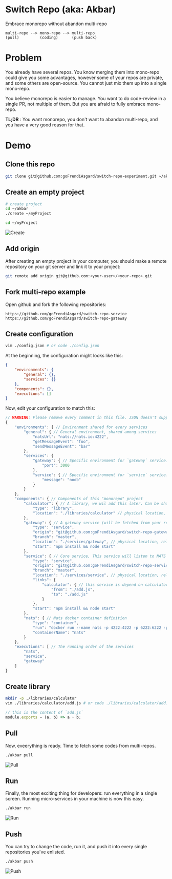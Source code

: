 # Switch Repo (aka: Akbar)

Embrace monorepo without abandon multi-repo

```
multi-repo --> mono-repo --> multi-repo
(pull)         (coding)      (push back)
```

# Problem

You already have several repos. You know merging them into mono-repo could give you some advantages, however some of your repos are private, and some others are open-source. You cannot just mix them up into a single mono-repo.

You believe monorepo is easier to manage. You want to do code-review in a single PR, not multiple of them. But you are afraid to fully embrace mono-repo.

__TL;DR__ : You want monorepo, you don't want to abandon multi-repo, and you have a very good reason for that.

# Demo

## Clone this repo

```sh
git clone git@github.com:goFrendiAsgard/switch-repo-experiment.git ~/akbar
```

## Create an empty project

```sh
# create project
cd ~/akbar
./create ~/myProject

cd ~/myProject
```

![Create](./images/akbar-create.PNG)

## Add origin

After creating an empty project in your computer, you should make a remote repository on your git server and link it to your project:

```sh
git remote add origin git@github.com:<your-user>/<your-repo>.git
```

## Fork multi-repo example

Open github and fork the following repositories:

```
https://github.com/goFrendiAsgard/switch-repo-service
https://github.com/goFrendiAsgard/switch-repo-gateway
```

## Create configuration

```sh
vim ./config.json # or code ./config.json
```

At the beginning, the configuration might looks like this:

```json
{
    "environments": {
        "general": {},
        "services": {}
    },
    "components": {},
    "executions": []
}
```

Now, edit your configuration to match this:

```javascript
// WARNING: Please remove every comment in this file. JSON doesn't support comments.
{
    "environments": { // Environment shared for every services
        "general": { // General environment, shared among services
            "natsUrl": "nats://nats.io:4222",
            "getMessageEvent": "foo",
            "sendMessageEvent": "bar"
        },
        "services": {
            "gateway": { // Specific environment for `gateway` service.
                "port": 3000
            },
            "service": { // Specific environment for `service` service.
                "message": "noob"
            }
        }
    },
    "components": { // Components of this "monorepo" project
        "calculator": { // A library, we wil add this later. Can be shared among services via `service.links`
            "type": "library",
            "location": "./libraries/calculator" // physical location, relative to the project
        },
        "gateway": { // A gateway service (will be fetched from your repo). This service will listen to HTTP request, send message to NATS, waiting for reply, and show serve response.
            "type": "service",
            "origin": "git@github.com:goFrendiAsgard/switch-repo-gateway.git", // Make sure you change this one to match yours
            "branch": "master",
            "location": "./services/gateway", // physical location, relative to the project
            "start": "npm install && node start"
        },
        "service": { // Core service, This service will listen to NATS and publish response.
            "type": "service",
            "origin": "git@github.com:goFrendiAsgard/switch-repo-service.git", // Make sure you change this one to match yours
            "branch": "master",
            "location": "./services/service", // physical location, relative to the project
            "links": {
                "calculator": { // this service is depend on calculator library
                    "from": "./add.js",
                    "to": "./add.js"
                }
            },
            "start": "npm install && node start"
        },
        "nats": { // Nats docker container definition
            "type": "container",
            "run": "docker run --name nats -p 4222:4222 -p 6222:6222 -p 8222:8222 -d nats",
            "containerName": "nats"
        }
    },
    "executions": [ // The running order of the services
        "nats",
        "service",
        "gateway"
    ]
}
```

## Create library

```sh
mkdir -p ./libraries/calculator
vim ./libraries/calculator/add.js # or code ./libraries/calculator/add.js
```

```javascript
// this is the content of `add.js`
module.exports = (a, b) => a + b;
```

## Pull

Now, eveerything is ready. Time to fetch some codes from multi-repos.

```sh
./akbar pull
```

![Pull](./images/akbar-pull.PNG)

##  Run

Finally, the most exciting thing for developers: run everything in a single screen. Running micro-services in your machine is now this easy.

```sh
./akbar run
```

![Run](./images/akbar-run.PNG)

## Push

You can try to change the code, run it, and push it into every single repositories you've enlisted.

```sh
./akbar push
```

![Push](./images/akbar-push.PNG)
